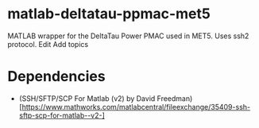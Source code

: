 # matlab-deltatau-ppmac-met5

MATLAB wrapper for the DeltaTau Power PMAC used in MET5. Uses ssh2 protocol. Edit
Add topics


# Dependencies

- (SSH/SFTP/SCP For Matlab (v2) by David Freedman)[https://www.mathworks.com/matlabcentral/fileexchange/35409-ssh-sftp-scp-for-matlab--v2-]

